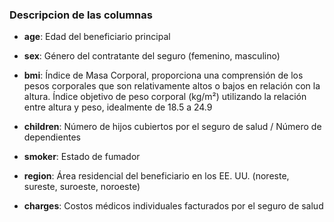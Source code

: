 ### Descripcion de las columnas

- **age**: Edad del beneficiario principal

- **sex**: Género del contratante del seguro (femenino, masculino)

- **bmi**: Índice de Masa Corporal, proporciona una comprensión de los pesos corporales que son relativamente altos o bajos en relación con la altura. Índice objetivo de peso corporal (kg/m²) utilizando la relación entre altura y peso, idealmente de 18.5 a 24.9

- **children**: Número de hijos cubiertos por el seguro de salud / Número de dependientes

- **smoker**: Estado de fumador

- **region**: Área residencial del beneficiario en los EE. UU. (noreste, sureste, suroeste, noroeste)

- **charges**: Costos médicos individuales facturados por el seguro de salud
